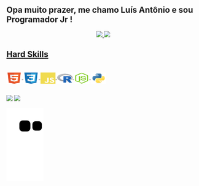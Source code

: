 ## Opa muito prazer, me chamo Luís Antônio e sou Programador Jr !

<div align="center">
  <a href="https://github.com/luisjr00">
  <img height="170em" src="https://github-readme-stats.vercel.app/api?username=luisjr00&show_icons=true&theme=tokyonight&include_all_commits=true&count_private=true"/>
  <img height="170em" src="https://github-readme-stats.vercel.app/api/top-langs/?username=luisjr00&layout=compact&langs_count=7&theme=tokyonight"/>
</div>
  
  ## Hard Skills 
<div style="display: inline_block"><br>
  <img align="center" alt="LJr-HTML" height="30" width="40" src="https://raw.githubusercontent.com/devicons/devicon/master/icons/html5/html5-original.svg">
  <img align="center" alt="LJr-CSS" height="30" width="40" src="https://raw.githubusercontent.com/devicons/devicon/master/icons/css3/css3-original.svg">
  <img align="center" alt="LJr-Js" height="30" width="40" src="https://raw.githubusercontent.com/devicons/devicon/master/icons/javascript/javascript-plain.svg">
  <img align="center" alt="LJr-R" height="30" width="40" src="https://raw.githubusercontent.com/devicons/devicon/master/icons/r/r-original.svg">
  <img align="center" alt="LJR-NodeJS" height="30" width="40" src="https://raw.githubusercontent.com/devicons/devicon/master/icons/nodejs/nodejs-original.svg">
  <img align="center" alt="Rafa-Python" height="30" width="40" src="https://raw.githubusercontent.com/devicons/devicon/master/icons/python/python-original.svg">
  
  ##
 
<div> 
  <a href="www.linkedin.com/in/luís-antônio" target="_blank"><img src="https://img.shields.io/badge/-LinkedIn-%230077B5?style=for-the-badge&logo=linkedin&logoColor=white" target="_blank"></a> 
  <a href = "mailto:luisjr_00@hotmail.com"><img src="https://img.shields.io/badge/-Gmail-%23333?style=for-the-badge&logo=gmail&logoColor=white" target="_blank"></a>
  
  ![Snake animation](https://github.com/rafaballerini/rafaballerini/blob/output/github-contribution-grid-snake.svg)
 
</div>
